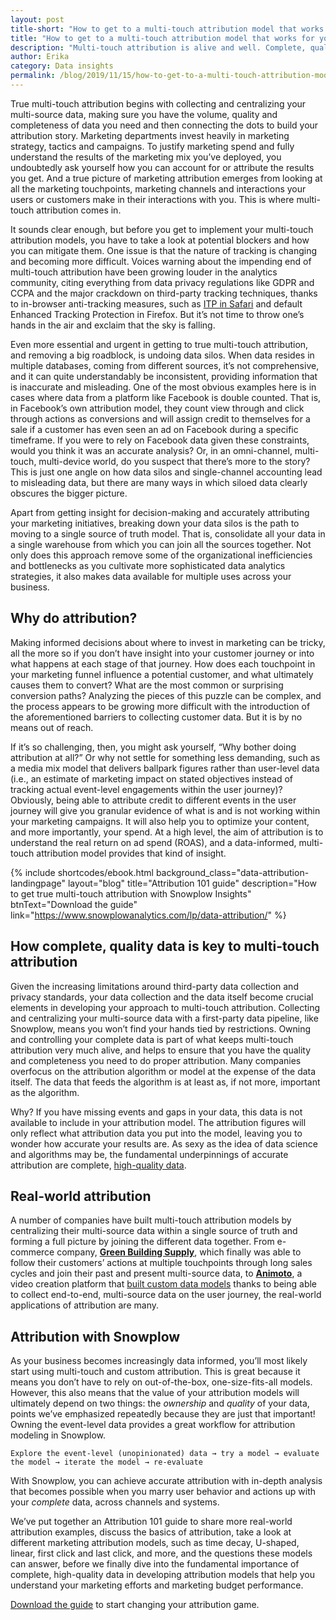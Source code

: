 ```yaml
---
layout: post
title-short: "How to get to a multi-touch attribution model that works for you"
title: "How to get to a multi-touch attribution model that works for you"
description: "Multi-touch attribution is alive and well. Complete, quality, first-party data are key to true multi-touch attribution accuracy"
author: Erika
category: Data insights
permalink: /blog/2019/11/15/how-to-get-to-a-multi-touch-attribution-model-that-works-for-you/
---
```



True multi-touch attribution begins with collecting and centralizing your multi-source data, making sure you have the volume, quality and completeness of data you need and then connecting the dots to build your attribution story. Marketing departments invest heavily in marketing strategy, tactics and campaigns. To justify marketing spend and fully understand the results of the marketing mix you’ve deployed, you undoubtedly ask yourself how you can account for or attribute the results you get. And a true picture of marketing attribution emerges from looking at all the marketing touchpoints, marketing channels and interactions your users or customers make in their interactions with you. This is where multi-touch attribution comes in. 

It sounds clear enough, but before you get to implement your multi-touch attribution models, you have to take a look at potential blockers and how you can mitigate them. One issue is that the nature of tracking is changing and becoming more difficult. Voices warning about the impending end of multi-touch attribution have been growing louder in the analytics community, citing everything from data privacy regulations like GDPR and CCPA and the major crackdown on third-party tracking techniques, thanks to in-browser anti-tracking measures, such as [ITP in Safari](https://snowplowanalytics.com/blog/2019/06/17/why-ITP2.1-affects-web-analytics-what-to-do-about-it/) and default Enhanced Tracking Protection in Firefox. But it’s not time to throw one’s hands in the air and exclaim that the sky is falling. 

Even more essential and urgent in getting to true multi-touch attribution, and removing a big roadblock, is undoing data silos. When data resides in multiple databases, coming from different sources, it’s not comprehensive, and it can quite understandably be inconsistent, providing information that is inaccurate and misleading. One of the most obvious examples here is in cases where data from a platform like Facebook is double counted. That is, in Facebook’s own attribution model, they count view through and click through actions as conversions and will assign credit to themselves for a sale if a customer has even seen an ad on Facebook during a specific timeframe. If you were to rely on Facebook data given these constraints, would you think it was an accurate analysis? Or, in an omni-channel, multi-touch, multi-device world, do you suspect that there’s more to the story? This is just one angle on how data silos and single-channel accounting lead to misleading data, but there are many ways in which siloed data clearly obscures the bigger picture.

Apart from getting insight for decision-making and accurately attributing your marketing initiatives, breaking down your data silos is the path to moving to a single source of truth model. That is, consolidate all your data in a single warehouse from which you can join all the sources together. Not only does this approach remove some of the organizational inefficiencies and bottlenecks as you cultivate more sophisticated data analytics strategies, it also makes data available for multiple uses across your business. 


## Why do attribution?

Making informed decisions about where to invest in marketing can be tricky, all the more so if you don’t have insight into your customer journey or into what happens at each stage of that journey. How does each touchpoint in your marketing funnel influence a potential customer, and what ultimately causes them to convert? What are the most common or surprising conversion paths? Analyzing the pieces of this puzzle can be complex, and the process appears to be growing more difficult with the introduction of the aforementioned barriers to collecting customer data. But it is by no means out of reach. 

If it’s so challenging, then, you might ask yourself, “Why bother doing attribution at all?” Or why not settle for something less demanding, such as a media mix model that delivers ballpark figures rather than user-level data (i.e., an estimate of marketing impact on stated objectives instead of tracking actual event-level engagements within the user journey)? Obviously, being able to attribute credit to different events in the user journey will give you granular evidence of what is and is not working within your marketing campaigns. It will also help you to optimize your content, and more importantly, your spend. At a high level, the aim of attribution is to understand the real return on ad spend (ROAS), and a data-informed, multi-touch attribution model provides that kind of insight. 


 {% include shortcodes/ebook.html background_class="data-attribution-landingpage" layout="blog" title="Attribution 101 guide" description="How to get true multi-touch attribution with Snowplow Insights" btnText="Download the guide" link="https://www.snowplowanalytics.com/lp/data-attribution/" %}


## How complete, quality data is key to multi-touch attribution

Given the increasing limitations around third-party data collection and privacy standards, your data collection and the data itself become crucial elements in developing your approach to multi-touch attribution. Collecting and centralizing your multi-source data with a first-party data pipeline, like Snowplow, means you won’t find your hands tied by restrictions. Owning and controlling your complete data is part of what keeps multi-touch attribution very much alive, and helps to ensure that you have the quality and completeness you need to do proper attribution. Many companies overfocus on the attribution algorithm or model at the expense of the data itself. The data that feeds the algorithm is at least as, if not more, important as the algorithm. 

 

Why? If you have missing events and gaps in your data, this data is not available to include in your attribution model. The attribution figures will only reflect what attribution data you put into the model, leaving you to wonder how accurate your results are. As sexy as the idea of data science and algorithms may be, the fundamental underpinnings of accurate attribution are complete, [high-quality data](https://snowplowanalytics.com/blog/2019/09/09/how-to-optimize-your-pipeline-for-data-quality/). 


## Real-world attribution

A number of companies have built multi-touch attribution models by centralizing their multi-source data within a single source of truth and forming a full picture by joining the different data together. From e-commerce company, **[Green Building Supply](https://snowplowanalytics.com/customers/green-building-supply/)**, which finally was able to follow their customers’ actions at multiple touchpoints through long sales cycles and join their past and present multi-source data, to **[Animoto](https://snowplowanalytics.com/customers/animoto/)**, a video creation platform that [built custom data models](https://snowplowanalytics.com/blog/2019/09/02/how-animoto-uses-event-tracking-data-to-optimize-the-user-journey/) thanks to being able to collect end-to-end, multi-source data on the user journey, the real-world applications of attribution are many.


## Attribution with Snowplow

As your business becomes increasingly data informed, you’ll most likely start using multi-touch and custom attribution. This is great because it means you don’t have to rely on out-of-the-box, one-size-fits-all models. However, this also means that the value of your attribution models will ultimately depend on two things: the _ownership_ and _quality_ of your data, points we’ve emphasized repeatedly because they are just that important! Owning the event-level data provides a great workflow for attribution modeling in Snowplow.


```
Explore the event-level (unopinionated) data → try a model → evaluate the model → iterate the model → re-evaluate
```


With Snowplow, you can achieve accurate attribution with in-depth analysis that becomes possible when you marry user behavior and actions up with your _complete_ data, across channels and systems.

We’ve put together an Attribution 101 guide to share more real-world attribution examples, discuss the basics of attribution, take a look at different marketing attribution models, such as time decay, U-shaped, linear, first click and last click, and more, and the questions these models can answer, before we finally dive into the fundamental importance of complete, high-quality data in developing attribution models that help you understand your marketing efforts and marketing budget performance. 

[Download the guide](https://snowplowanalytics.com/lp/data-attribution/) to start changing your attribution game. 



